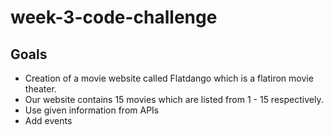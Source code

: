 # week-3-code-challenge

## Goals
- Creation of a movie website called Flatdango which is a flatiron movie theater.
- Our website contains 15 movies which are listed from 1 - 15 respectively.
- Use given information from APIs
- Add events

# 
